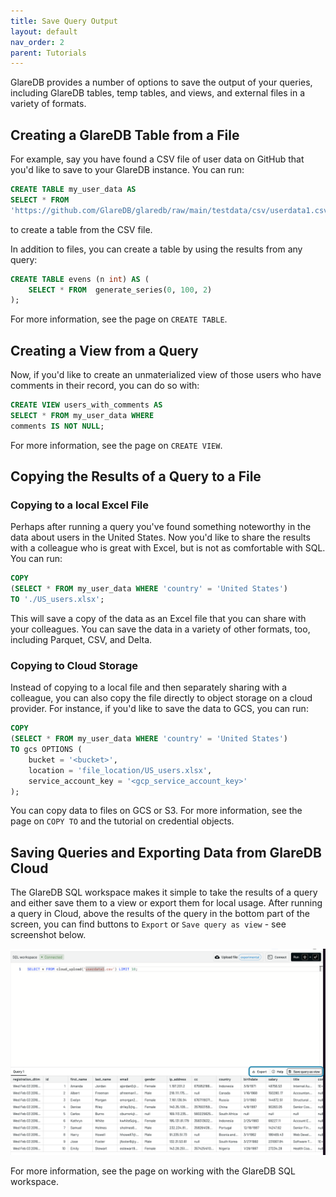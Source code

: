 ```yaml
---
title: Save Query Output
layout: default
nav_order: 2
parent: Tutorials
---
```


GlareDB provides a number of options to save the output of your queries,
including GlareDB tables, temp tables, and views, and external files in a
variety of formats.

## Creating a GlareDB Table from a File

For example, say you have found a CSV file of user data on GitHub that you'd like
to save to your GlareDB instance. You can run:

```sql
CREATE TABLE my_user_data AS
SELECT * FROM
'https://github.com/GlareDB/glaredb/raw/main/testdata/csv/userdata1.csv';
```

to create a table from the CSV file.

In addition to files, you can create a table by using the results from any
query:

```sql
CREATE TABLE evens (n int) AS (  
    SELECT * FROM  generate_series(0, 100, 2)  
);  
```

<!--TODO: add link below -->

For more information, see the page on `CREATE TABLE`.

## Creating a View from a Query

Now, if you'd like to create an unmaterialized view of those users who have
comments in their record, you can do so with:

```sql
CREATE VIEW users_with_comments AS
SELECT * FROM my_user_data WHERE
comments IS NOT NULL;
```

<!--TODO: add link below -->

For more information, see the page on `CREATE VIEW`.

## Copying the Results of a Query to a File

### Copying to a local Excel File

Perhaps after running a query you've found something noteworthy in the data
about users in the United States. Now you'd like to share the results with a
colleague who is great with Excel, but is not as comfortable with SQL. You can
run:

```sql
COPY
(SELECT * FROM my_user_data WHERE 'country' = 'United States')
TO './US_users.xlsx';
```

This will save a copy of the data as an Excel file that you can share with your
colleagues. You can save the data in a variety of other formats, too, including
Parquet, CSV, and Delta.

### Copying to Cloud Storage

Instead of copying to a local file and then separately sharing with a
colleague, you can also copy the file directly to object storage on a cloud
provider. For instance, if you'd like to save the data to GCS, you can run:

```sql
COPY
(SELECT * FROM my_user_data WHERE 'country' = 'United States')
TO gcs OPTIONS (
    bucket = '<bucket>',
    location = 'file_location/US_users.xlsx',
    service_account_key = '<gcp_service_account_key>'
);
```

<!--TODO: add links below -->

You can copy data to files on GCS or S3. For more information, see the page on
`COPY TO` and the tutorial on credential objects.

## Saving Queries and Exporting Data from GlareDB Cloud

The GlareDB SQL workspace makes it simple to take the results of a query and
either save them to a view or export them for local usage. After running a
query in Cloud, above the results of the query in the bottom part of the
screen, you can find buttons to `Export` or `Save query as view` - see
screenshot below.

![Save query output from GlareDB Cloud]

<!--TODO: add link below -->

For more information, see the page on working with the GlareDB SQL workspace.

[Save query output from GlareDB Cloud]: /assets/images/tutorials/saving-queries-and-exporting-data-from-glaredb-cloud.png
